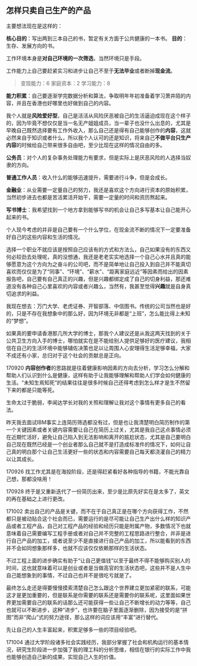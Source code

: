 ## 怎样只卖自己生产的产品

主要想法现在是这样的：

**核心目的**：写出两到三本自己的书，暂定有关方面于公共健康的一本书。
**目的**：生存、发展方向的书。


工作环境本身是**对自己环境的一次筛选**，当然环境只是手段。

工作能力上自己要赶紧实习和进步让自己不至于**无法毕业**或者断掉**现金流**。

>变现能力：6
>家庭资本：2
>学习能力：8



**能力积累**：自己要逐渐学完数据分析和算法，争取明年年初准备着学习萧井陌的内容，并且在香港也好哪里也好做到自己的内容。

我个人就是**风险爱好型**，自己是活活从风险厌恶被自己的生活逼迫成现在这个样子的，因为毕竟不想仅仅是当一名无产姐姐成员，当一辈子也没什么出息的，尤其是早晚自己既然选择要有工作外收入，那么自己还是得有自己能够创作的**内容**，这就必然来自于知识或者什么，所以我个人认可的还是知识，将来自己**不做平台只生产内容**的时候给自己带来很多自由吧，至少比现在这样的情况自由的多。


**公务员**：对个人的复杂事务处理能力有要求，但是实际上是厌恶风险的人选择当奴隶的方向。

**普通工作人员**：收入什么的能够迅速提升，需要进行斗争，但是会成长。


**金融业**：从业需要一定量自己的努力，我还是喜欢这个方向进行资本的原始积累，当然初步进去也都是苦活累活开始干，需要一定量的时间和资历熬起来。

**写书博士**：我希望找到一个地方拿到能够写书的机会让自己多写基本让自己能开心起来的书。

个人现今考虑的并非是自己要有一个什么学位，在现金流不断的情况下一定要准备好自己的这些内容和生活的情况。

选择一个职业不就应该是按照自己应该有的方式和方法么，自己如果没有的东西又何必较劲去处理呢，真的没想通，我还是老老实实地选择一个自己心水并且真的能够愿意为这个方向为之奋斗的公司吧，而不是简单地让自己投入到自己并不能真切喜欢而仅仅是为了“同事”、“环境”、“薪水”、“距离家庭远近”等因素而给出的因素报告吧，自己要有自己真正的兴趣，但是兴趣都绑定成了自己的切身利益，那还难道没有各种自己心里喜欢的内容或者兴趣么，当然有，我甚至觉得**兴趣**就是自身真切追求的利益。

我现在想去：万门大学、老虎证券、开智部落、中信图书。传统的公司当然也是好的，只是不存在我想象中的那么好，因为环境无非都是“上班”，怎么能比得上未知的“梦想”。

如果真的要申请香港那几所大学的博士，那我个人建议还是从我这两天找到的关于公共卫生方向入手的博士，哪怕就实在是不能给别人提供足够好的医疗建议，我相信在自己的生活环境中能够辅佐决策也足以让周围人心安理得生活足够幸福，大家不成还有小家，总归对于这个社会的贡献总是正向。


170920
**内容创作者**的思路就是往着健康影响因素的方向去分析，学习怎么分解和帮助人们认识到什么是健康，这样有助于让我能够理解和帮助人们学会如何健康的生活。“未知生焉知死”的结果往往是很多时候自己还得考虑到怎么样才是生不然留下来的都是只能等死。

生命太过于脆弱，李闻达学长对我的关照和理解让我对这个事情有更多自己的看法。

昨天我去面试IBM事实上连简历筛选都没有过，但是也让我清楚明白简历制作的第一个关键因素或者关键内容需要让自己在简历上过关，尤其是我自己这点事情必须在近期忙活好，避免让自己陷入到无法影响和离开的尴尬状态，尤其是自己要明白自己现在既然已经是一个创业者那么自己就不是打造成标准件的情况下，如何让自己真的明白那个让自己生活更好一些的状态和内容需要自己每天都浇灌自己的精力以让其成长。

170926
找工作尤其是在海投阶段，还是得赶紧看好各种指导的书籍，不能光靠自己想，那都没啥用！


170928
终于是又重新迭代了一份简历出来，至少是比原先好实在是太多了，英文的再在基础之上进行更改。

171002
卖出自己的产品是关键，而不在于自己真正是在哪个方向获得工作，不然都只是被动贴合这个社会而已，需要运行的是尽可能让自己生产出什么样的知识产品或者工程产品，自己对工程产品的经验和经历只能是附属产物，多数情况下也就意味着自己需要编写工程手册或者对自己并不完整的工程思路进行整合，并非是进行自己产品的加工，或者说至少不是直接进行自己产品的加工，所以能看到的东西并不会如同想象那样多，也就不应该仅仅依赖那样的生活状态。

不过工程上面的进步确实有助于“让自己更值钱”以至于最终不得不能够购买别人的时间，这也就意味着可以是创业或者是当做高官的生活状态吧，这些并不是人生中自己能想象到的事情，不过自己也并不是很吃亏就是了。

最终怎么走还是得要慢慢摸索清楚自己怎么跟这个世界建立更加紧密的联系，可能这才是更加重要的，但是联系是你需要的联系还是需要你的联系呢，这里面如果世界更加需要自己的联系的话那么还可能获得一些让自己不断增长的动力等等，自己也就可以不断进步，这种“进步”，也许要在脑子里面逐渐删除，因为接受的是“拼图”而非“爬山”式的努力途径，那么这样的词应该用“丰富”进行替代。

先让自己的人生丰富起来，积累足够多一些的项目经验吧。

171004
通过大学阶段诸多社会实践经历，我部分掌握了社会和机构运行的基本情况，研究生阶段进一步加强了我的理工科的分析思维，相信在银行的实际工作中我也能够创造自己新的成果，实现自己人生的价值。


